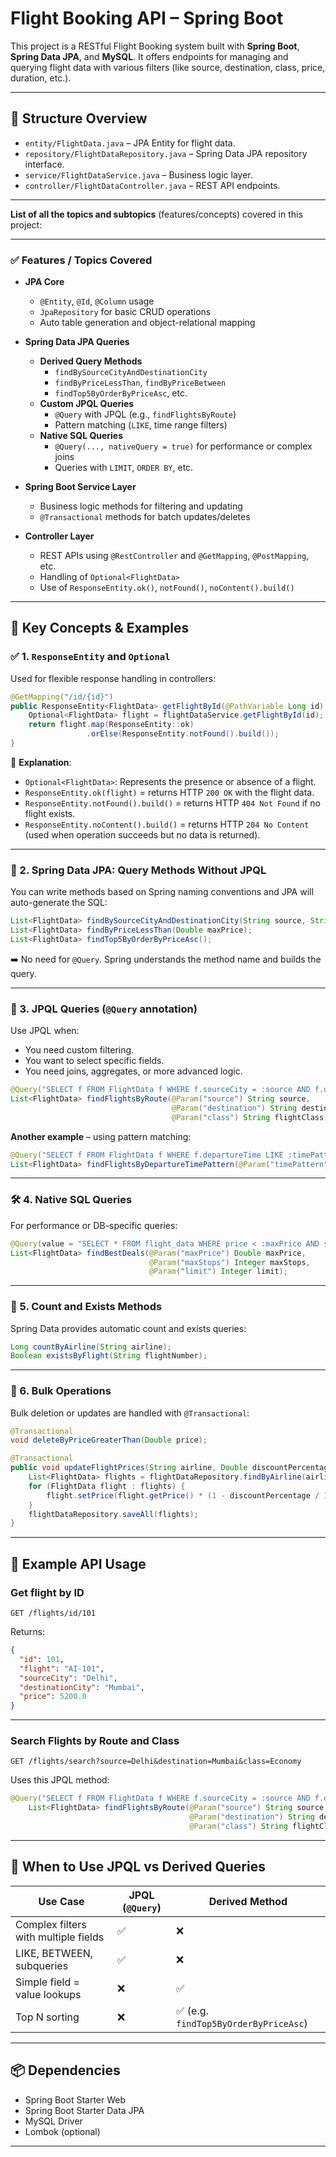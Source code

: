 # Flight Booking API – Spring Boot

This project is a RESTful Flight Booking system built with **Spring Boot**, **Spring Data JPA**, and **MySQL**. It offers endpoints for managing and querying flight data with various filters (like source, destination, class, price, duration, etc.).

---

## 📁 Structure Overview

- `entity/FlightData.java` – JPA Entity for flight data.
- `repository/FlightDataRepository.java` – Spring Data JPA repository interface.
- `service/FlightDataService.java` – Business logic layer.
- `controller/FlightDataController.java` – REST API endpoints.
  
---

**List of all the topics and subtopics** (features/concepts) covered in this project:

---

### ✅ Features / Topics Covered

- **JPA Core**
  - `@Entity`, `@Id`, `@Column` usage
  - `JpaRepository` for basic CRUD operations
  - Auto table generation and object-relational mapping

- **Spring Data JPA Queries**
  - **Derived Query Methods**
    - `findBySourceCityAndDestinationCity`
    - `findByPriceLessThan`, `findByPriceBetween`
    - `findTop5ByOrderByPriceAsc`, etc.
  - **Custom JPQL Queries**
    - `@Query` with JPQL (e.g., `findFlightsByRoute`)
    - Pattern matching (`LIKE`, time range filters)
  - **Native SQL Queries**
    - `@Query(..., nativeQuery = true)` for performance or complex joins
    - Queries with `LIMIT`, `ORDER BY`, etc.

- **Spring Boot Service Layer**
  - Business logic methods for filtering and updating
  - `@Transactional` methods for batch updates/deletes

- **Controller Layer**
  - REST APIs using `@RestController` and `@GetMapping`, `@PostMapping`, etc.
  - Handling of `Optional<FlightData>`
  - Use of `ResponseEntity.ok()`, `notFound()`, `noContent().build()`

---

## 🧠 Key Concepts & Examples

### ✅ 1. `ResponseEntity` and `Optional`

Used for flexible response handling in controllers:

```java
@GetMapping("/id/{id}")
public ResponseEntity<FlightData> getFlightById(@PathVariable Long id) {
    Optional<FlightData> flight = flightDataService.getFlightById(id);
    return flight.map(ResponseEntity::ok)
                 .orElse(ResponseEntity.notFound().build());
}
```

🔹 **Explanation**:

- `Optional<FlightData>`: Represents the presence or absence of a flight.
- `ResponseEntity.ok(flight)` = returns HTTP `200 OK` with the flight data.
- `ResponseEntity.notFound().build()` = returns HTTP `404 Not Found` if no flight exists.
- `ResponseEntity.noContent().build()` = returns HTTP `204 No Content` (used when operation succeeds but no data is returned).

---

### 📌 2. Spring Data JPA: Query Methods Without JPQL

You can write methods based on Spring naming conventions and JPA will auto-generate the SQL:

```java
List<FlightData> findBySourceCityAndDestinationCity(String source, String destination);
List<FlightData> findByPriceLessThan(Double maxPrice);
List<FlightData> findTop5ByOrderByPriceAsc();
```

➡️ No need for `@Query`. Spring understands the method name and builds the query.

---

### 🧾 3. JPQL Queries (`@Query` annotation)

Use JPQL when:

- You need custom filtering.
- You want to select specific fields.
- You need joins, aggregates, or more advanced logic.

```java
@Query("SELECT f FROM FlightData f WHERE f.sourceCity = :source AND f.destinationCity = :destination AND f.flightClass = :class")
List<FlightData> findFlightsByRoute(@Param("source") String source,
                                    @Param("destination") String destination,
                                    @Param("class") String flightClass);
```

**Another example** – using pattern matching:

```java
@Query("SELECT f FROM FlightData f WHERE f.departureTime LIKE :timePattern")
List<FlightData> findFlightsByDepartureTimePattern(@Param("timePattern") String timePattern);
```

---

### 🛠 4. Native SQL Queries

For performance or DB-specific queries:

```java
@Query(value = "SELECT * FROM flight_data WHERE price < :maxPrice AND stops <= :maxStops ORDER BY price ASC LIMIT :limit", nativeQuery = true)
List<FlightData> findBestDeals(@Param("maxPrice") Double maxPrice,
                               @Param("maxStops") Integer maxStops,
                               @Param("limit") Integer limit);
```

---

### 🧮 5. Count and Exists Methods

Spring Data provides automatic count and exists queries:

```java
Long countByAirline(String airline);
Boolean existsByFlight(String flightNumber);
```

---

### 🧹 6. Bulk Operations

Bulk deletion or updates are handled with `@Transactional`:

```java
@Transactional
void deleteByPriceGreaterThan(Double price);
```

```java
@Transactional
public void updateFlightPrices(String airline, Double discountPercentage) {
    List<FlightData> flights = flightDataRepository.findByAirline(airline);
    for (FlightData flight : flights) {
        flight.setPrice(flight.getPrice() * (1 - discountPercentage / 100));
    }
    flightDataRepository.saveAll(flights);
}
```

---

## 📖 Example API Usage

### Get flight by ID

```http
GET /flights/id/101
```

Returns:

```json
{
  "id": 101,
  "flight": "AI-101",
  "sourceCity": "Delhi",
  "destinationCity": "Mumbai",
  "price": 5200.0
}
```

---

### Search Flights by Route and Class

```http
GET /flights/search?source=Delhi&destination=Mumbai&class=Economy
```

Uses this JPQL method:

```java
@Query("SELECT f FROM FlightData f WHERE f.sourceCity = :source AND f.destinationCity = :destination AND f.flightClass = :class")
    List<FlightData> findFlightsByRoute(@Param("source") String source,
                                        @Param("destination") String destination,
                                        @Param("class") String flightClass);
```

---

## 📌 When to Use JPQL vs Derived Queries

| Use Case                                | JPQL (`@Query`) | Derived Method |
|-----------------------------------------|------------------|----------------|
| Complex filters with multiple fields    | ✅               | ❌             |
| LIKE, BETWEEN, subqueries               | ✅               | ❌             |
| Simple field = value lookups            | ❌               | ✅             |
| Top N sorting                           | ❌               | ✅ (e.g. `findTop5ByOrderByPriceAsc`) |

---

## 📦 Dependencies

- Spring Boot Starter Web
- Spring Boot Starter Data JPA
- MySQL Driver
- Lombok (optional)

---
